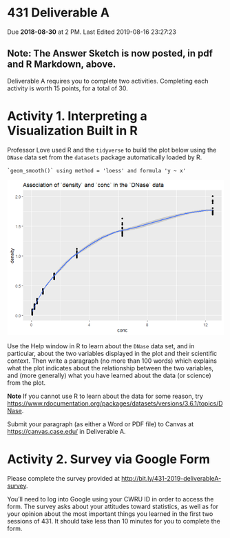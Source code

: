 431 Deliverable A
================
Due **2018-08-30** at 2 PM. Last Edited 2019-08-16 23:27:23

## Note: The Answer Sketch is now posted, in pdf and R Markdown, above.

Deliverable A requires you to complete two activities. Completing each
activity is worth 15 points, for a total of 30.

# Activity 1. Interpreting a Visualization Built in R

Professor Love used R and the `tidyverse` to build the plot below using
the `DNase` data set from the `datasets` package automatically loaded by
R.

    `geom_smooth()` using method = 'loess' and formula 'y ~ x'

![](README_files/figure-gfm/unnamed-chunk-1-1.png)<!-- -->

Use the Help window in R to learn about the `DNase` data set, and in
particular, about the two variables displayed in the plot and their
scientific context. Then write a paragraph (no more than 100 words)
which explains what the plot indicates about the relationship between
the two variables, and (more generally) what you have learned about the
data (or science) from the plot.

**Note** If you cannot use R to learn about the data for some reason, try https://www.rdocumentation.org/packages/datasets/versions/3.6.1/topics/DNase.

Submit your paragraph (as either a Word or PDF file) to Canvas at
<https://canvas.case.edu/> in Deliverable A.

# Activity 2. Survey via Google Form

Please complete the survey provided at
<http://bit.ly/431-2019-deliverableA-survey>.

You’ll need to log into Google using your CWRU ID in order to access the
form. The survey asks about your attitudes toward statistics, as well as
for your opinion about the most important things you learned in the
first two sessions of 431. It should take less than 10 minutes for you
to complete the form.
